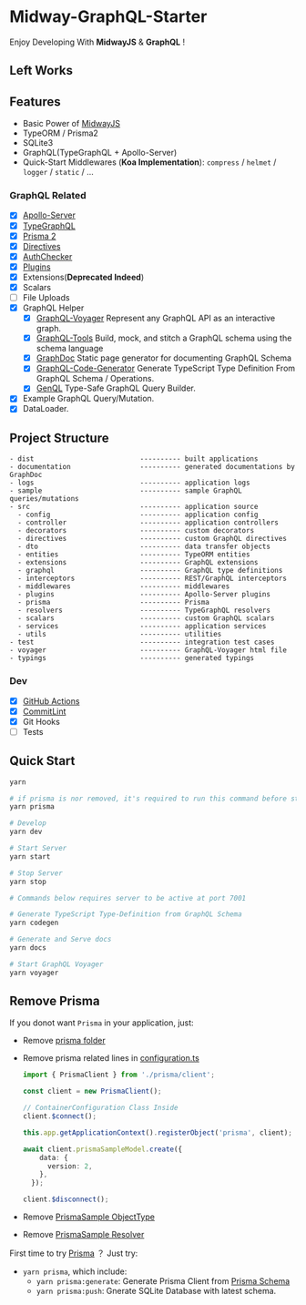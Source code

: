 # Midway-GraphQL-Starter

Enjoy Developing With **MidwayJS** & **GraphQL** !

## Left Works



## Features

- Basic Power of [MidwayJS](https://www.yuque.com/midwayjs/midway_v2)
- TypeORM / Prisma2
- SQLite3
- GraphQL(TypeGraphQL + Apollo-Server)
- Quick-Start Middlewares (**Koa Implementation**): `compress` / `helmet` / `logger` / `static` / ...

### GraphQL Related

- [x] [Apollo-Server](https://www.apollographql.com/docs/apollo-server/)
- [x] [TypeGraphQL](https://typegraphql.com/)
- [x] [Prisma 2](https://www.prisma.io/)
- [x] [Directives](src/directives/)
- [x] [AuthChecker](src/utils/authChecker.ts)
- [x] [Plugins](src/plugins/)
- [x] Extensions(**Deprecated Indeed**)
- [x] Scalars
- [ ] File Uploads
- [x] GraphQL Helper
  - [x] [GraphQL-Voyager](https://github.com/APIs-guru/graphql-voyager) Represent any GraphQL API as an interactive graph.
  - [x] [GraphQL-Tools](https://www.graphql-tools.com) Build, mock, and stitch a GraphQL schema using the schema language
  - [x] [GraphDoc](https://github.com/2fd/graphdoc) Static page generator for documenting GraphQL Schema
  - [x] [GraphQL-Code-Generator](https://github.com/dotansimha/graphql-code-generator) Generate TypeScript Type Definition From GraphQL Schema / Operations.
  - [x] [GenQL](https://github.com/remorses/genql) Type-Safe GraphQL Query Builder.
- [x] Example GraphQL Query/Mutation.
- [x] DataLoader.

## Project Structure

```text
- dist                          ---------- built applications
- documentation                 ---------- generated documentations by GraphDoc
- logs                          ---------- application logs
- sample                        ---------- sample GraphQL queries/mutations
- src                           ---------- application source
  - config                      ---------- application config
  - controller                  ---------- application controllers
  - decorators                  ---------- custom decorators
  - directives                  ---------- custom GraphQL directives
  - dto                         ---------- data transfer objects
  - entities                    ---------- TypeORM entities
  - extensions                  ---------- GraphQL extensions
  - graphql                     ---------- GraphQL type definitions
  - interceptors                ---------- REST/GraphQL interceptors
  - middlewares                 ---------- middlewares
  - plugins                     ---------- Apollo-Server plugins
  - prisma                      ---------- Prisma
  - resolvers                   ---------- TypeGraphQL resolvers
  - scalars                     ---------- custom GraphQL scalars
  - services                    ---------- application services
  - utils                       ---------- utilities
- test                          ---------- integration test cases
- voyager                       ---------- GraphQL-Voyager html file
- typings                       ---------- generated typings
```

### Dev

- [x] [GitHub Actions](.github/workflows/server.yml)
- [x] [CommitLint](.commitlintrc.js)
- [x] Git Hooks
- [ ] Tests

## Quick Start

```bash
yarn

# if prisma is nor removed, it's required to run this command before start
yarn prisma

# Develop
yarn dev

# Start Server
yarn start

# Stop Server
yarn stop

# Commands below requires server to be active at port 7001

# Generate TypeScript Type-Definition from GraphQL Schema
yarn codegen

# Generate and Serve docs
yarn docs

# Start GraphQL Voyager
yarn voyager
```

## Remove Prisma

If you donot want `Prisma` in your application, just:

- Remove [prisma folder](src/prisma)
- Remove prisma related lines in [configuration.ts](src/configuration.ts)

  ```typescript
  import { PrismaClient } from './prisma/client';

  const client = new PrismaClient();

  // ContainerConfiguration Class Inside
  client.$connect();

  this.app.getApplicationContext().registerObject('prisma', client);

  await client.prismaSampleModel.create({
      data: {
        version: 2,
      },
    });

  client.$disconnect();
  ```

- Remove [PrismaSample ObjectType](src/graphql/prisma.type.ts)
- Remove [PrismaSample Resolver](src/resolvers/prisma.resolver.ts)

First time to try [Prisma](https://www.prisma.io/) ？ Just try:

- `yarn prisma`, which include:
  - `yarn prisma:generate`: Generate Prisma Client from [Prisma Schema](src/prisma/schema.prisma)
  - `yarn prisma:push`: Gnerate SQLite Database with latest schema.
